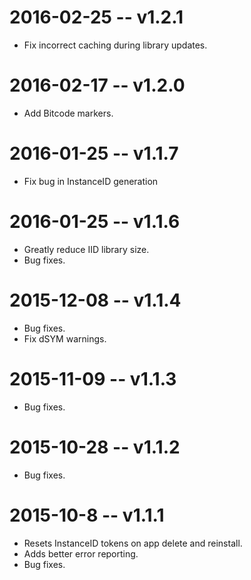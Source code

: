 # 2016-02-25 -- v1.2.1
- Fix incorrect caching during library updates.

# 2016-02-17 -- v1.2.0
- Add Bitcode markers.

# 2016-01-25 -- v1.1.7
- Fix bug in InstanceID generation

# 2016-01-25 -- v1.1.6
- Greatly reduce IID library size.
- Bug fixes.

# 2015-12-08 -- v1.1.4
- Bug fixes.
- Fix dSYM warnings.

# 2015-11-09 -- v1.1.3
- Bug fixes.

# 2015-10-28 -- v1.1.2
- Bug fixes.

# 2015-10-8 -- v1.1.1

- Resets InstanceID tokens on app delete and reinstall.
- Adds better error reporting.
- Bug fixes.
